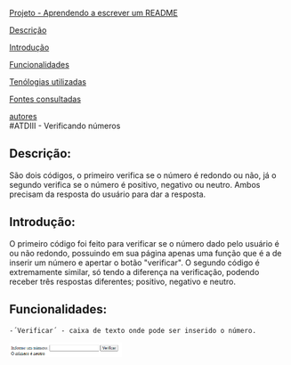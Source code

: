 [Projeto - Aprendendo a escrever um README](#projeto---aprendendo-a-escrever-um-readme) 

[Descrição](#descri%C3%A7%C3%A3o)   

[Introdução](#introdu%C3%A7%C3%A3o)   

[Funcionalidades](#funcionalidades)   

[Tenólogias utilizadas](#tecnol%C3%B3gias-utilizadas)   

[Fontes consultadas](#fontes-consultadas)  

[autores](#autores)  
#ATDIII - Verificando números

## Descrição:
  São dois códigos, o primeiro verifica se o número é redondo ou não, já o segundo verifica se o número é positivo, negativo ou neutro. Ambos precisam da resposta do usuário para dar a 
  resposta.

## Introdução:
  O primeiro código foi feito para verificar se o número dado pelo usuário é ou não redondo, possuindo em sua página apenas uma função que é a de inserir um número e apertar o botão 
  "verificar". O segundo código é extremamente similar, só tendo a diferença na verificação, podendo receber três respostas diferentes; positivo, negativo e neutro.

  ## Funcionalidades:
    -´Verificar´ - caixa de texto onde pode ser inserido o número.
 <img src="_img/verificar.png" width="40%">
